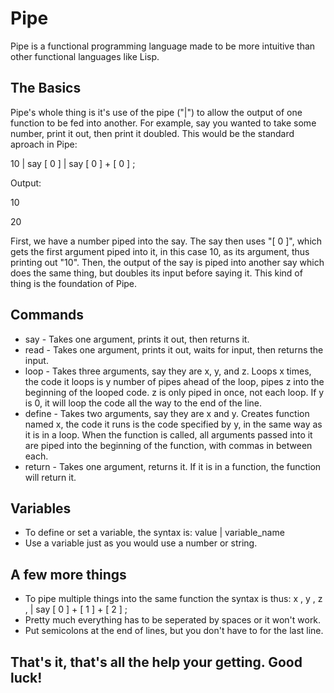 # Pipe
Pipe is a functional programming language made to be more intuitive than other functional languages like Lisp.

## The Basics
Pipe's whole thing is it's use of the pipe ("|") to allow the output of one function to be fed into another. For example, say you wanted to take some number, print it out, then print it doubled. This would be the standard aproach in Pipe:

10 | say [ 0 ] | say [ 0 ] + [ 0 ] ;

Output:

10

20

First, we have a number piped into the say. The say then uses "[ 0 ]", which gets the first argument piped into it, in this case 10, as its argument, thus printing out "10". Then, the output of the say is piped into another say which does the same thing, but doubles its input before saying it.
This kind of thing is the foundation of Pipe.
 ## Commands
 - say - Takes one argument, prints it out, then returns it.
 - read - Takes one argument, prints it out, waits for input, then returns the input.
 - loop - Takes three arguments, say they are x, y, and z. Loops x times, the code it loops is y number of pipes ahead of the loop, pipes z into the beginning of the looped code. z is only piped in once, not each loop. If y is 0, it will loop the code all the way to the end of the line.
 - define - Takes two arguments, say they are x and y. Creates function named x, the code it runs is the code specified by y, in the same way as it is in a loop. When the function is called, all arguments passed into it are piped into the beginning of the function, with commas in between each.
 - return - Takes one argument, returns it. If it is in a function, the function will return it.
 
 ## Variables
 - To define or set a variable, the syntax is: value | variable_name
 - Use a variable just as you would use a number or string.
 
 ## A few more things
 - To pipe multiple things into the same function the syntax is thus: x , y , z , | say [ 0 ] + [ 1 ] + [ 2 ] ;
 - Pretty much everything has to be seperated by spaces or it won't work.
 - Put semicolons at the end of lines, but you don't have to for the last line.
 
 ## That's it, that's all the help your getting. Good luck!
